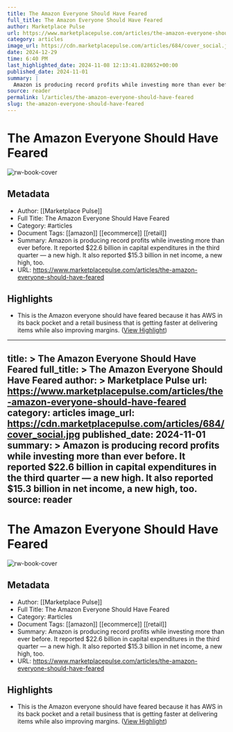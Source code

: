 ```yaml
---
title: The Amazon Everyone Should Have Feared
full_title: The Amazon Everyone Should Have Feared
author: Marketplace Pulse
url: https://www.marketplacepulse.com/articles/the-amazon-everyone-should-have-feared
category: articles
image_url: https://cdn.marketplacepulse.com/articles/684/cover_social.jpg
date: 2024-12-29
time: 6:40 PM
last_highlighted_date: 2024-11-08 12:13:41.828652+00:00
published_date: 2024-11-01
summary: |
  Amazon is producing record profits while investing more than ever before. It reported $22.6 billion in capital expenditures in the third quarter — a new high. It also reported $15.3 billion in net income, a new high, too.
source: reader
permalink: l/articles/the-amazon-everyone-should-have-feared
slug: the-amazon-everyone-should-have-feared
---
```

# The Amazon Everyone Should Have Feared

![rw-book-cover](https://cdn.marketplacepulse.com/articles/684/cover_social.jpg)

## Metadata
- Author: [[Marketplace Pulse]]
- Full Title: The Amazon Everyone Should Have Feared
- Category: #articles
- Document Tags: [[amazon]] [[ecommerce]] [[retail]] 
- Summary: Amazon is producing record profits while investing more than ever before. It reported $22.6 billion in capital expenditures in the third quarter — a new high. It also reported $15.3 billion in net income, a new high, too.
- URL: https://www.marketplacepulse.com/articles/the-amazon-everyone-should-have-feared

## Highlights
- This is the Amazon everyone should have feared because it has AWS in its back pocket and a retail business that is getting faster at delivering items while also improving margins. ([View Highlight](https://read.readwise.io/read/01jc5v3jj7j7hgrgy9c1jyh1v4))


---
title: >
  The Amazon Everyone Should Have Feared
full_title: >
  The Amazon Everyone Should Have Feared
author: >
  Marketplace Pulse
url: https://www.marketplacepulse.com/articles/the-amazon-everyone-should-have-feared
category: articles
image_url: https://cdn.marketplacepulse.com/articles/684/cover_social.jpg
published_date: 2024-11-01
summary: >
  Amazon is producing record profits while investing more than ever before. It reported $22.6 billion in capital expenditures in the third quarter — a new high. It also reported $15.3 billion in net income, a new high, too.
source: reader
---
# The Amazon Everyone Should Have Feared

![rw-book-cover](https://cdn.marketplacepulse.com/articles/684/cover_social.jpg)

## Metadata
- Author: [[Marketplace Pulse]]
- Full Title: The Amazon Everyone Should Have Feared
- Category: #articles
- Document Tags: [[amazon]] [[ecommerce]] [[retail]] 
- Summary: Amazon is producing record profits while investing more than ever before. It reported $22.6 billion in capital expenditures in the third quarter — a new high. It also reported $15.3 billion in net income, a new high, too.
- URL: https://www.marketplacepulse.com/articles/the-amazon-everyone-should-have-feared

## Highlights
- This is the Amazon everyone should have feared because it has AWS in its back pocket and a retail business that is getting faster at delivering items while also improving margins. ([View Highlight](https://read.readwise.io/read/01jc5v3jj7j7hgrgy9c1jyh1v4))


